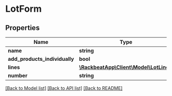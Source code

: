 # LotForm

## Properties
Name | Type | Description | Notes
------------ | ------------- | ------------- | -------------
**name** | **string** |  | 
**add_products_individually** | **bool** |  | [optional] 
**lines** | [**\RackbeatApp\Client\Model\LotLine[]**](LotLine.md) |  | 
**number** | **string** |  | 

[[Back to Model list]](../README.md#documentation-for-models) [[Back to API list]](../README.md#documentation-for-api-endpoints) [[Back to README]](../README.md)


